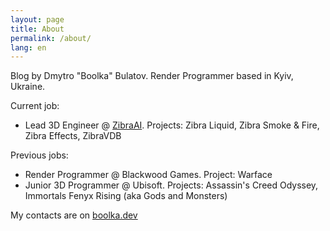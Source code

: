 ```yaml
---
layout: page
title: About
permalink: /about/
lang: en
---
```


Blog by Dmytro "Boolka" Bulatov. Render Programmer based in Kyiv, Ukraine.

Current job:
* Lead 3D Engineer @ [ZibraAI](https://zibra.ai). Projects: Zibra Liquid, Zibra Smoke & Fire, Zibra Effects, ZibraVDB

Previous jobs:
* Render Programmer @ Blackwood Games. Project: Warface
* Junior 3D Programmer @ Ubisoft. Projects: Assassin's Creed Odyssey, Immortals Fenyx Rising (aka Gods and Monsters)

My contacts are on [boolka.dev](https://boolka.dev)
